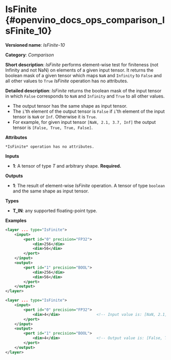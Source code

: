 # IsFinite {#openvino_docs_ops_comparison_IsFinite_10}

**Versioned name**: *IsFinite-10*

**Category**: *Comparison*

**Short description**: *IsFinite* performs element-wise test for finiteness (not Infinity and not NaN) on elements of a given input tensor. It returns the boolean mask of a given tensor which maps
`NaN` and `Infinity` to `False` and all other values to `True`
*IsFinite* operation has no attributes.

**Detailed description**: *IsFinite* returns the boolean mask of the input tensor in which `False` corresponds to `NaN` and `Infinity` and `True` to all other values.
* The output tensor has the same shape as input tensor.
* The `i`'th element of the output tensor is `False` if `i`'th element of the input tensor is `NaN` or `Inf`. Otherwise it is `True`.
* For example, for given input tensor `[NaN, 2.1, 3.7, Inf]` the output tensor is `[False, True, True, False]`.

**Attributes**

    *IsFinite* operation has no attributes.

**Inputs**

* **1**: A tensor of type *T* and arbitrary shape. **Required.**

**Outputs**

* **1**: The result of element-wise *IsFinite* operation. A tensor of type `boolean` and the same shape as input tensor.

**Types**

* **T_IN**: any supported floating-point type.

**Examples**

```xml
<layer ... type="IsFinite">
    <input>
        <port id="0" precision="FP32">
            <dim>256</dim>
            <dim>56</dim>
        </port>
    </input>
    <output>
        <port id="1" precision="BOOL">
            <dim>256</dim>
            <dim>56</dim>
        </port>
    </output>
</layer>
```

```xml
<layer ... type="IsFinite">
    <input>
        <port id="0" precision="FP32">
            <dim>4</dim>                <!-- Input value is: [NaN, 2.1, 3.7, Inf] -->
        </port>
    </input>
    <output>
        <port id="1" precision="BOOL">
            <dim>4</dim>                <!-- Output value is: [False, True, True, False] -->
        </port>
    </output>
</layer>
```
